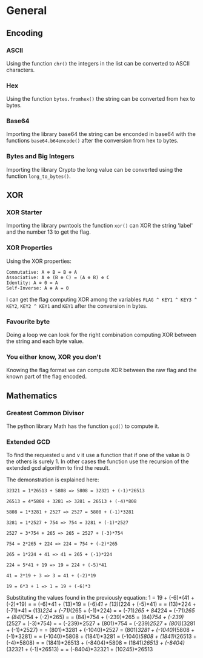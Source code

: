# General

## Encoding

### ASCII

Using the function `chr()` the integers in the list can be converted to ASCII characters.

### Hex

Using the function `bytes.fromhex()` the string can be converted from hex to bytes.

### Base64

Importing the library base64 the string can be enconded in base64 with the functions `base64.b64encode()` after the conversion from hex to bytes.

### Bytes and Big Integers

Importing the library Crypto the long value can be converted using the function `long_to_bytes()`.

## XOR

### XOR Starter

Importing the library pwntools the function `xor()` can XOR the string 'label' and the number 13 to get the flag.

### XOR Properties

Using the XOR properties:
>>>
    Commutative: A ⊕ B = B ⊕ A
    Associative: A ⊕ (B ⊕ C) = (A ⊕ B) ⊕ C
    Identity: A ⊕ 0 = A
    Self-Inverse: A ⊕ A = 0
>>>
I can get the flag computing XOR among the variables `FLAG ^ KEY1 ^ KEY3 ^ KEY2`, `KEY2 ^ KEY1` and `KEY1` after the conversion in bytes.

### Favourite byte

Doing a loop we can look for the right combination computing XOR between the string and each byte value.

### You either know, XOR you don't

Knowing the flag format we can compute XOR between the raw flag and the known part of the flag encoded.

## Mathematics

### Greatest Common Divisor

The python library Math has the function `gcd()` to compute it.

### Extended GCD

To find the requested u and v it use a function that if one of the value is 0 the others is surely 1.
In other cases the function use the recursion of the extended gcd algorithm to find the result.

The demonstration is explained here:

    32321 = 1*26513 + 5808 => 5808 = 32321 + (-1)*26513

    26513 = 4*5808 + 3281 => 3281 = 26513 + (-4)*808

    5808 = 1*3281 + 2527 => 2527 = 5808 + (-1)*3281

    3281 = 1*2527 + 754 => 754 = 3281 + (-1)*2527

    2527 = 3*754 + 265 => 265 = 2527 + (-3)*754

    754 = 2*265 + 224 => 224 = 754 + (-2)*265

    265 = 1*224 + 41 => 41 = 265 + (-1)*224

    224 = 5*41 + 19 => 19 = 224 + (-5)*41

    41 = 2*19 + 3 => 3 = 41 + (-2)*19

    19 = 6*3 + 1 => 1 = 19 + (-6)*3

Substituting the values found in the previously equation:
    1 = 19 + (-6)*(41 + (-2)*19) =
        = (-6)*41 + (13)*19 = (-6)*41 + (13)*(224 + (-5)*41) =
        = (13)*224 + (-71)*41 = (13)*224 + (-71)*(265 + (-1)*224) =
        = (-71)*265 + 84*224 = (-71)*265 + (84)*(754 + (-2)*265) =
        = (84)*754 + (-239)*265 = (84)*754 + (-239)*(2527 + (-3)*754) =
        = (-239)*2527 + (801)*754 = (-239)*2527 + (801)*(3281 + (-1)*2527) =
        = (801)*3281 + (-1040)*2527 = (801)*3281 + (-1040)*(5808 + (-1)*3281) = 
        = (-1040)*5808 + (1841)*3281 = (-1040)*5808 + (1841)*(26513 + (-4)*5808) =
        = (1841)*26513 + (-8404)*5808 = (1841)*26513 + (-8404)*(32321 + (-1)*26513) =
        = (-8404)*32321 + (10245)*26513

